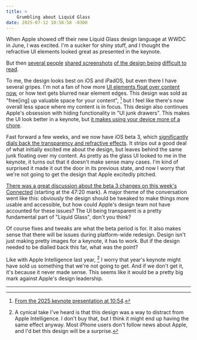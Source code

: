 ```yaml
---
title: >
    Grumbling about Liquid Glass
date: 2025-07-12 10:58:58 -0300
---
```


When Apple showed off their new Liquid Glass design language at WWDC in June, I was excited. I'm a sucker for shiny stuff, and I thought the refractive UI elements looked great as presented in the keynote.

But then [several people](https://bsky.app/profile/rossfloate.bsky.social/post/3lsn7lruuds2s) [shared screenshots](https://bsky.app/profile/hicksyfern.bsky.social/post/3lrhvx6s43c2v) [of the design being](https://bsky.app/profile/dncosta.bsky.social/post/3lraoxben222r) [difficult to read](https://bsky.app/profile/jedmund.com/post/3lr6wenb37k2j).

To me, the design looks best on iOS and iPadOS, but even there I have several gripes. I'm not a fan of how more [UI elements float over content now](https://pdx.social/@louie/114760076589198466), or how text gets blurred near element edges. This design was sold as "free[ing] up valuable space for your content", [^1] but I feel like there's now overall less space where my content is in focus. This design also continues Apple's obsession with hiding functionality in "UI junk drawers". This makes the UI look better in a keynote, but [it makes using your device more of a chore](https://mastodon.macstories.net/@viticci/114829148037318202).

Fast forward a few weeks, and we now have iOS beta 3, which [significantly dials back the transparency and refractive effects](https://www.macrumors.com/guide/ios-26-beta-3-liquid-glass-changes/). It strips out a good deal of what initially excited me about the design, but leaves behind the same junk floating over my content. As pretty as the glass UI looked to me in the keynote, it turns out that it doesn't make sense many cases. I'm kind of surprised it made it out the door in its previous state, and now I worry that we're not going to get the design that Apple excitedly pitched.

[There was a great discussion about the beta 3 changes on this week's Connected](https://www.relay.fm/connected/560) (starting at the 47:20 mark). A major theme of the conversation went like this: obviously the design should be tweaked to make things more usable and accessible, but how could Apple's design team not have accounted for these issues? The UI being transparent is a pretty fundamental part of "Liquid Glass", don't you think?

Of course fixes and tweaks are what the beta period is for. It also makes sense that there will be issues during platform-wide redesign. Design isn't just making pretty images for a keynote, it has to work. But if the design needed to be dialled back this far, what was the point?

Like with Apple Intelligence last year, [^2] I worry that year's keynote might have sold us something that we're not going to get. And if we don't get it, it's because it never made sense. This seems like it would be a pretty big mark against Apple's design leadership.

---

[^1]: [From the 2025 keynote presentation at 10:54](https://www.youtube.com/live/0_DjDdfqtUE?si=VKPnVS2hTQmc-E2t&t=654).

[^2]: A cynical take I've heard is that this design was a way to distract from Apple Intelligence. I don't buy that, but I think it might end up having the same effect anyway. Most iPhone users don't follow news about Apple, and I'd bet this design will be a surprise.